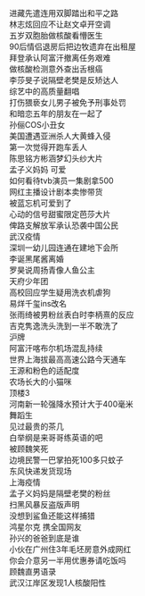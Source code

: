 进藏先遣连用双脚踏出和平之路  
林志炫回应不让赵文卓开空调  
五岁双胞胎做核酸看懵医生  
90后情侣退房后把边牧遗弃在出租屋  
拜登承认阿富汗撤离任务艰难  
做核酸检测意外查出舌根癌  
李莎旻子说隔壁老樊是反矫达人  
综艺中的高质量翻唱  
打伤猥亵女儿男子被免予刑事处罚  
和暗恋五年的朋友在一起了  
孙俪COS小丑女  
美国遭遇亚洲杀人大黄蜂入侵  
第一次觉得开跑车丢人  
陈思铭方彬涵梦幻头纱大片  
孟子义妈妈 可爱  
如何看待tvb演员一集剧拿500  
网红主播设计剧本卖惨带货  
被蓝忘机可爱到了  
心动的信号甜蜜限定芭莎大片  
俾路支解放军承认恐袭中国公民  
武汉疫情  
深圳一幼儿园连通在建地下会所  
李诞黑尾酱离婚  
罗昊说周扬青像人鱼公主  
天府少年团  
高校回应学生疑用洗衣机虐狗  
易烊千玺ins改名  
张雨绮被男粉丝表白时李柄熹的反应  
吉克隽逸洗头洗到一半不敢洗了  
沪牌  
阿富汗喀布尔机场混乱持续  
世界上海拔最高高速公路今天通车  
王源和粉色的适配度  
农场长大的小猫咪  
顶楼3  
河南新一轮强降水预计大于400毫米  
舞蹈生  
见过最贵的茶几  
白举纲是来哥哥练英语的吧  
被顾魏笑死  
边境民警一巴掌拍死100多只蚊子  
东风快递发货现场  
上海疫情  
孟子义妈妈是隔壁老樊的粉丝  
扫黑风暴反盗版声明  
没想到鲨鱼还能这样捕猎  
鸿星尔克 携全国网友  
孙兴的爸爸到底是谁  
小伙在广州住3年毛坯房意外成网红  
你会介意另一半用优惠券请吃饭吗  
顾魏直男语录  
武汉江岸区发现1人核酸阳性  
